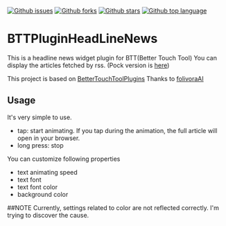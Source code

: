<!-- # Badges -->

[![Github issues](https://img.shields.io/github/issues/p-x9/BTTPluginHeadLineNews)](https://github.com/p-x9/BTTPluginHeadLineNews/issues)
[![Github forks](https://img.shields.io/github/forks/p-x9/BTTPluginHeadLineNews)](https://github.com/p-x9/BTTPluginHeadLineNews/network/members)
[![Github stars](https://img.shields.io/github/stars/p-x9/BTTPluginHeadLineNews)](https://github.com/p-x9/BTTPluginHeadLineNews/stargazers)
[![Github top language](https://img.shields.io/github/languages/top/p-x9/BTTPluginHeadLineNews)](https://github.com/p-x9/BTTPluginHeadLineNews/)

# BTTPluginHeadLineNews
This is a headline news widget plugin for BTT(Better Touch Tool)
You can display the articles fetched by rss.
(Pock version is [here](https://github.com/p-x9/pock-headline-news-widget))

This project is based on [BetterTouchToolPlugins](https://github.com/folivoraAI/BetterTouchToolPlugins)
Thanks to [folivoraAI](https://github.com/folivoraAI/)

## Usage
It's very simple to use.
- tap: start animating. If you tap during the animation, the full article will open in your browser.
- long press: stop

You can customize following properties
- text animating speed
- text font
- text font color
- background color

##NOTE
Currently, settings related to color are not reflected correctly.
I'm trying to discover the cause.
